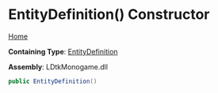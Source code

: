 # EntityDefinition\(\) Constructor

[Home](../../../README.md)

**Containing Type**: [EntityDefinition](../README.md)

**Assembly**: LDtkMonogame\.dll

```csharp
public EntityDefinition()
```

